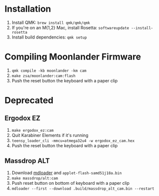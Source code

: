 # Installation
1. Install QMK: `brew install qmk/qmk/qmk`
2. If you're on an M{1,2} Mac, install Rosetta: `softwareupdate --install-rosetta`
3. Install build dependencies: `qmk setup`

# Compiling Moonlander Firmware
1. `qmk compile -kb moonlander -km cam`
2. `make zsa/moonlander:cam:flash`
3. Push the reset button the keyboard with a paper clip

# Deprecated
## Ergodox EZ
1. `make ergodox_ez:cam`
2. Quit Karabiner Elements if it's running
3. `teensy_loader_cli -mmcu=atmega32u4 -w ergodox_ez_cam.hex`
4. Push the reset button the keyboard with a paper clip

## Massdrop ALT
1. Download [mdloader](https://github.com/Massdrop/mdloader/releases) and `applet-flash-samd51j18a.bin`
1. `make massdrop/alt:cam`
2. Push reset button on bottom of keyboard with a paper clip
3. `mdloader --first --download .build/massdrop_alt_cam.bin --restart`
